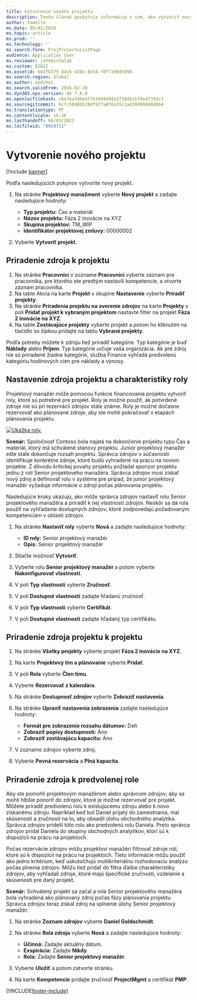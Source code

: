 ```yaml
---
title: Vytvorenie nového projektu
description: Tento článok poskytuje informácie o tom, ako vytvoriť nový projekt.
author: Yowelle
ms.date: 09/01/2020
ms.topic: article
ms.prod: ''
ms.technology: ''
ms.search.form: ProjProjectsListPage
audience: Application User
ms.reviewer: johnmichalak
ms.custom: 82022
ms.assetid: bd2fb375-84c6-428a-8e54-f0f719045898
ms.search.region: Global
ms.author: andchoi
ms.search.validFrom: 2016-02-28
ms.dyn365.ops.version: AX 7.0.0
ms.openlocfilehash: cbe7ea7d6ee57b3494494a2758dbcb7ded735dc1
ms.sourcegitcommit: 6cfc50d89528df977a8f6a55c1ad39d99800d9b4
ms.translationtype: MT
ms.contentlocale: sk-SK
ms.lasthandoff: 06/03/2022
ms.locfileid: "8919711"
---
```

# <a name="create-a-new-project"></a>Vytvorenie nového projektu

[!include [banner](../includes/banner.md)]

Podľa nasledujúcich pokynov vytvoríte nový projekt.

1. Na stránke **Projektový manažment** vyberte **Nový projekt** a zadajte nasledujúce hodnoty:

    - **Typ projektu:** Čas a materiál
    - **Názov projektu:** Fáza 2 inovácie na XYZ
    - **Skupina projektov:** TM\_WIP
    - **Identifikátor projektovej zmluvy:** 00000002

2. Vyberte **Vytvoriť projekt**.

## <a name="assign-a-resource-to-a-project"></a>Priradenie zdroja k projektu

1. Na stránke **Pracovníci** v zozname **Pracovníci** vyberte záznam pre pracovníka, pre ktorého ste predtým nastavili kompetencie, a otvorte záznam pracovníka.
2. Na table Akcia na karte **Projekt** v skupine **Nastavenie** vyberte **Priradiť projekty**.
3. Na stránke **Priradenia projektu na overenie zdrojov** na karte **Projekty** v poli **Pridať projekt k vybraným projektom** nastavte filter na projekt **Fáza 2 inovácie na XYZ**.
4. Na table **Zostávajúce projekty** vyberte projekt a potom ho kliknutím na tlačidlo so šípkou pridajte na tablu **Vybrané projekty**.

Podľa potreby môžete k zdroju tiež priradiť kategórie. Typ kategórie je buď **Náklady** alebo **Príjem**. Typ kategórie určuje vaša organizácia. Ak pre zdroj nie sú priradené žiadne kategórie, služba Finance vyhľadá predvolenú kategóriu hodinových cien pre náklady a výnosy.

## <a name="set-up-project-resource-and-role-characteristics"></a>Nastavenie zdroja projektu a charakteristiky roly

Projektový manažér môže pomocou funkcie financovania projektu vytvoriť roly, ktoré sú potrebné pre projekt. Roly je možné použiť, ak potvrdené zdroje nie sú pri rezervácii zdrojov stále známe. Roly je možné dočasne rezervovať ako plánované zdroje, aby ste mohli pokračovať v etapách plánovania projektu.

[![Ukážka roly.](./media/projectresourcing05.jpg)](./media/projectresourcing05.jpg) 

**Scenár:** Spoločnosť Contoso bola najatá na dokončenie projektu typu Čas a materiál, ktorý má schválené stanovy projektu. Junior projektový manažér ešte stále dokončuje rozsah projektu. Správca zdrojov v súčasnosti identifikuje konkrétne zdroje, ktoré budú vyhradené na prácu na novom projekte. Z dôvodu kritickej povahy projektu požiadal sponzor projektu jednu z rolí Senior projektového manažéra. Správca zdrojov musí získať nový zdroj a definovať rolu v systéme pre prípad, že junior projektový manažér vyžaduje informácie o zdroji počas plánovania projektu.

Nasledujúce kroky ukazujú, ako môže správca zdrojov nastaviť rolu Senior projektového manažéra a priradiť k nej vlastnosti zdrojov. Neskôr sa dá rola použiť na vyhľadanie dostupných zdrojov, ktoré zodpovedajú požadovaným kompetenciám v oblasti zdrojov.

1. Na stránke **Nastaviť roly** vyberte **Nová** a zadajte nasledujúce hodnoty:

    - **ID roly:** Senior projektový manažér
    - **Opis:** Senior projektový manažér

2. Stlačte možnosť **Vytvoriť**.
3. Vyberte rolu **Senior projektový manažér** a potom vyberte **Nakonfigurovať vlastnosti**.
4. V poli **Typ vlastností** vyberte **Zručnosť**.
5. V poli **Dostupné vlastnosti** zadajte hľadanú zručnosť.
6. V poli **Typ vlastnosti** vyberte **Certifikát**.
7. V poli **Dostupné vlastnosti** zadajte hľadaný typ certifikátu.

## <a name="assign-a-project-resource-to-a-project"></a>Priradenie zdroja projektu k projektu

1. Na stránke **Všetky projekty** vyberte projekt **Fáza 2 inovácie na XYZ**.
2. Na karte **Projektový tím a plánovanie** vyberte **Pridať**.
3. V poli **Rola** vyberte **Člen tímu**.
4. Vyberte **Rezervovať z kalendára**.
5. Na stránke **Dostupnosť zdrojov** vyberte **Zobraziť nastavenia**.
6. Na stránke **Upraviť nastavenia zobrazenia** zadajte nasledujúce hodnoty:

    - **Formát pre zobrazenie rozsahu dátumov:** Deň
    - **Zobraziť popisy dostupnosti:** Áno
    - **Zobraziť zostávajúcu kapacitu:** Áno

7. V zozname zdrojov vyberte zdroj.
8. Vyberte **Pevná rezervácia** a **Plná kapacita**.

## <a name="assign-a-resource-to-a-default-role"></a>Priradenie zdroja k predvolenej role

Aby ste pomohli projektovým manažérom alebo správcom zdrojov, aby sa mohli hlbšie ponoriť do zdrojov, ktoré je možné rezervovať pre projekt. Môžete priradiť predvolenú rolu k existujúcemu zdroju alebo k novo získanému zdroju. Napríklad keď bol Daniel prijatý do zamestnania, mal skúsenosti a zručnosti na to, aby obsadil úlohu obchodného analytika. Správca zdrojov pridelil túto rolu ako predvolenú rolu Daniela. Preto správca zdrojov pridal Daniela do skupiny obchodných analytikov, ktorí sú k dispozícii na prácu na projektoch.

Počas rezervácie zdrojov môžu projektoví manažéri filtrovať zdroje rolí, ktoré sú k dispozícii na prácu na projektoch. Tieto informácie môžu použiť ako jedno kritérium, keď uskutočňujú multikriteriálnu rozhodovaciu analýzu počas plnenia zdrojov. Môžu tiež pridať do filtra ďalšie charakteristiky zdrojov, aby vyhľadali zdroje, ktoré majú špecifické zručnosti, vzdelanie a skúsenosti pre daný projekt.

**Scenár:** Schválený projekt sa začal a rola Senior projektového manažéra bola vyhradená ako plánovaný zdroj počas fázy plánovania projektu. Správca zdrojov teraz získal zdroj na splnenie úlohy Senior projektový manažér.

1. Na stránke **Zoznam zdrojov** vyberte **Daniel Goldschmidt**.
2. Na stránke **Rola zdroja** vyberte **Nová** a zadajte nasledujúce hodnoty:

    - **Účinná:** Zadajte aktuálny dátum.
    - **Exspirácia:** Zadajte **Nikdy**.
    - **Rola:** Zadajte **Senior projektový manažér**.

3. Vyberte **Uložiť** a potom zatvorte stránku.
4. Na karte **Kompetencie** pridajte zručnosť **ProjectMgmt** a certifikát **PMP**.


[!INCLUDE[footer-include](../includes/footer-banner.md)]